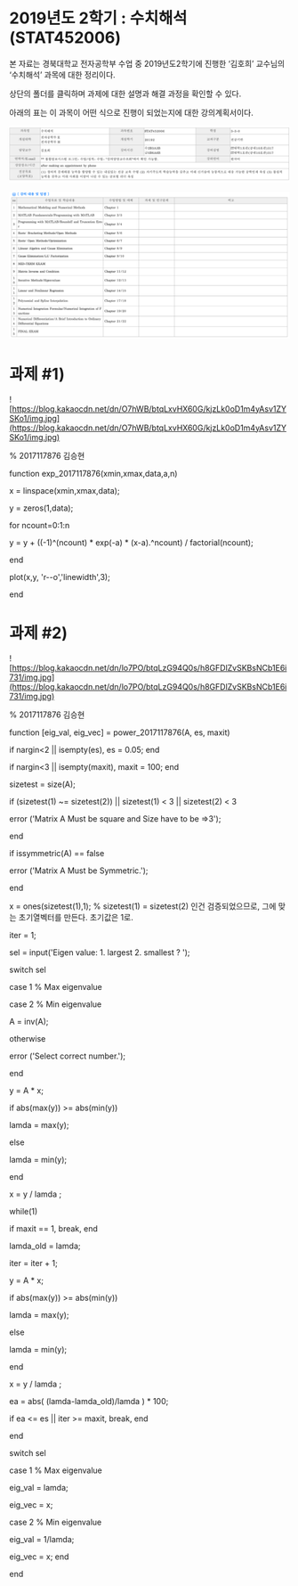 # 2019년도 2학기 : 수치해석 (STAT452006)

본 자료는 경북대학교 전자공학부 수업 중 2019년도2학기에 진행한 ‘김호희’ 교수님의 ‘수치해석’ 과목에 대한 정리이다.

상단의 폴더를 클릭하며 과제에 대한 설명과 해결 과정을 확인할 수 있다.

아래의 표는 이 과목이 어떤 식으로 진행이 되었는지에 대한 강의계획서이다.

![01](./images/01.png )

![02](./images/02.png )

# 과제 #1)

![https://blog.kakaocdn.net/dn/O7hWB/btqLxvHX60G/kjzLk0oD1m4yAsv1ZYSKo1/img.jpg](https://blog.kakaocdn.net/dn/O7hWB/btqLxvHX60G/kjzLk0oD1m4yAsv1ZYSKo1/img.jpg)

% 2017117876 김승현

function exp_2017117876(xmin,xmax,data,a,n)

x = linspace(xmin,xmax,data);

y = zeros(1,data);

for ncount=0:1:n

y = y + ((-1)^(ncount) * exp(-a) * (x-a).^ncount) / factorial(ncount);

end

plot(x,y, 'r--o','linewidth',3);

end

# 과제 #2)

![https://blog.kakaocdn.net/dn/lo7PO/btqLzG94Q0s/h8GFDlZvSKBsNCb1E6i731/img.jpg](https://blog.kakaocdn.net/dn/lo7PO/btqLzG94Q0s/h8GFDlZvSKBsNCb1E6i731/img.jpg)

% 2017117876 김승현

function [eig_val, eig_vec] = power_2017117876(A, es, maxit)

if nargin<2 || isempty(es), es = 0.05; end

if nargin<3 || isempty(maxit), maxit = 100; end

sizetest = size(A);

if (sizetest(1) ~= sizetest(2)) || sizetest(1) < 3 || sizetest(2) < 3

error ('Matrix A Must be square and Size have to be =>3');

end

if issymmetric(A) == false

error ('Matrix A Must be Symmetric.');

end

x = ones(sizetest(1),1); % sizetest(1) = sizetest(2) 인건 검증되었으므로, 그에 맞는 초기열벡터를 만든다. 초기값은 1로.

iter = 1;

sel = input('Eigen value: 1. largest 2. smallest ? ');

switch sel

case 1 % Max eigenvalue

case 2 % Min eigenvalue
 
A = inv(A);

otherwise

error ('Select correct number.');

end


y = A * x;

if abs(max(y)) >= abs(min(y))

lamda = max(y);

else

lamda = min(y);

end

x = y / lamda ;

while(1)

if maxit == 1, break, end

lamda_old = lamda;

iter = iter + 1;

y = A * x;

if abs(max(y)) >= abs(min(y))

lamda = max(y);

else

lamda = min(y);

end

x = y / lamda ;

ea = abs( (lamda-lamda_old)/lamda ) * 100;

if ea <= es || iter >= maxit, break, end

end


switch sel

case 1 % Max eigenvalue

eig_val = lamda;

eig_vec = x;

case 2 % Min eigenvalue

eig_val = 1/lamda;

eig_vec = x;
end

end
